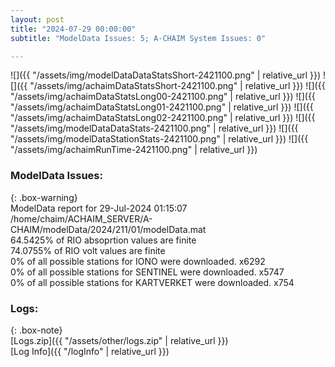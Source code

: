 ```yaml
---
layout: post
title: "2024-07-29 00:00:00"
subtitle: "ModelData Issues: 5; A-CHAIM System Issues: 0"

---
```


![]({{ "/assets/img/modelDataDataStatsShort-2421100.png" | relative_url }})
![]({{ "/assets/img/achaimDataStatsShort-2421100.png" | relative_url }})
![]({{ "/assets/img/achaimDataStatsLong00-2421100.png" | relative_url }})
![]({{ "/assets/img/achaimDataStatsLong01-2421100.png" | relative_url }})
![]({{ "/assets/img/achaimDataStatsLong02-2421100.png" | relative_url }})
![]({{ "/assets/img/modelDataDataStats-2421100.png" | relative_url }})
![]({{ "/assets/img/modelDataStationStats-2421100.png" | relative_url }})
![]({{ "/assets/img/achaimRunTime-2421100.png" | relative_url }})


### ModelData Issues:  
  
{: .box-warning}  
 ModelData report for 29-Jul-2024 01:15:07   
 /home/chaim/ACHAIM_SERVER/A-CHAIM/modelData/2024/211/01/modelData.mat   
 64.5425% of RIO absoprtion values are finite   
 74.0755% of RIO volt values are finite   
 0% of all possible stations for IONO were downloaded. x6292   
 0% of all possible stations for SENTINEL were downloaded. x5747   
 0% of all possible stations for KARTVERKET were downloaded. x754   
  


### Logs:  
  
{: .box-note}  
[Logs.zip]({{ "/assets/other/logs.zip" | relative_url }})  
[Log Info]({{ "/logInfo" | relative_url }})  
